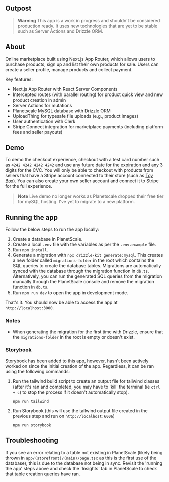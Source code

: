 ## Outpost

> **Warning**
> This app is a work in progress and shouldn't be considered production ready. It uses new technologies that are yet to be stable such as Server Actions and Drizzle ORM.

## About

Online marketplace built using Next.js App Router, which allows users to purchase products, sign up and list their own products for sale. Users can create a seller profile, manage products and collect payment.

Key features:

- Next.js App Router with React Server Components
- Intercepted routes (with parallel routing) for product quick view and new product creation in admin
- Server Actions for mutations
- Planetscale MySQL database with Drizzle ORM
- UploadThing for typesafe file uploads (e.g., product images)
- User authentication with Clerk
- Stripe Connect integration for marketplace payments (including platform fees and seller payouts)

## Demo

To demo the checkout experience, checkout with a test card number such as `4242 4242 4242 4242` and use any future date for the expiration and any 3 digits for the CVC. You will only be able to checkout with products from sellers that have a Stripe account connected to their store (such as [Toy Box](https://outpost.mechanikadesign.com/products?seller=toy-box)). You can also create your own seller account and connect it to Stripe for the full experience.

> **Note**
> Live demo no longer works as Planetscale dropped their free tier for mySQL hosting. I've yet to migrate to a new platform.


## Running the app

Follow the below steps to run the app locally:

1. Create a database in PlanetScale.
2. Create a local `.env` file with the variables as per the `.env.example` file.
3. Run `npm install`.
4. Generate a migration with `npx drizzle-kit generate:mysql`. This creates a new folder called `migrations-folder` in the root which contains the SQL queries to create the database tables. Migrations are automatically synced with the database through the migration function in `db.ts`. Alternatively, you can run the generated SQL queries from the migration manually through the PlanetScale console and remove the migration function in `db.ts`.
5. Run `npm run dev` to open the app in development mode.

That's it. You should now be able to access the app at `http://localhost:3000`.

### Notes

- When generating the migration for the first time with Drizzle, ensure that the `migrations-folder` in the root is empty or doesn't exist.

### Storybook

Storybook has been added to this app, however, hasn't been actively worked on since the initial creation of the app. Regardless, it can be ran using the following commands:

1. Run the tailwind build script to create an output file for tailwind classes (after it's ran and completed, you may have to 'kill' the terminal (ie `ctrl + c`) to stop the process if it doesn't automatically stop).

   `npm run tailwind`

2. Run Storybook (this will use the tailwind output file created in the previous step and run on `http://localhost:6006`)

   `npm run storybook`

## Troubleshooting

If you see an error relating to a table not existing in PlanetScale (likely being thrown in `app/(storefront)/(main)/page.tsx` as this is the first use of the database), this is due to the database not being in sync. Revisit the 'running the app' steps above and check the 'Insights' tab in PlanetScale to check that table creation queries have ran.
